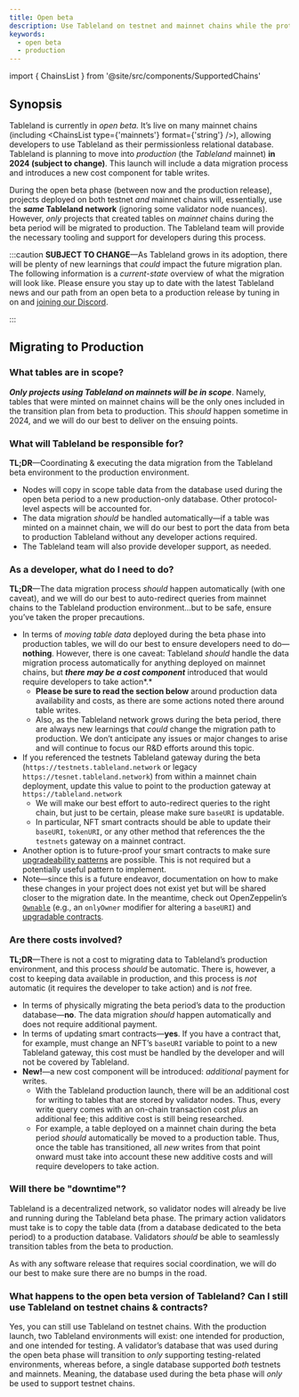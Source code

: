 ```yaml
---
title: Open beta
description: Use Tableland on testnet and mainnet chains while the protocol is in development.
keywords:
  - open beta
  - production
---
```


import { ChainsList } from '@site/src/components/SupportedChains'

## Synopsis

Tableland is currently in _open beta._ It’s live on many mainnet chains (including <ChainsList type={'mainnets'} format={'string'} />), allowing developers to use Tableland as their permissionless relational database. Tableland is planning to move into _production_ (the _Tableland_ mainnet) **in 2024 (subject to change)**. This launch will include a data migration process and introduces a new cost component for table writes.

During the open beta phase (between now and the production release), projects deployed on both testnet _and_ mainnet chains will, essentially, use the **_same_ Tableland network** (ignoring some validator node nuances). However, _only_ projects that created tables on _mainnet_ chains during the beta period will be migrated to production. The Tableland team will provide the necessary tooling and support for developers during this process.

:::caution
**SUBJECT TO CHANGE**—As Tableland grows in its adoption, there will be plenty of new learnings that _could_ impact the future migration plan. The following information is a _current-state_ overview of what the migration will look like. Please ensure you stay up to date with the latest Tableland news and our path from an open beta to a production release by tuning in on and [joining our Discord](https://discord.com/invite/dc8EBEhGbg).

:::

## Migrating to Production

### What tables are in scope?

**_Only projects using Tableland on mainnets will be in scope_**. Namely, tables that were minted on mainnet chains will be the only ones included in the transition plan from beta to production. This _should_ happen sometime in 2024, and we will do our best to deliver on the ensuing points.

### What will Tableland be responsible for?

**TL;DR**—Coordinating & executing the data migration from the Tableland beta environment to the production environment.

- Nodes will copy in scope table data from the database used during the open beta period to a new production-only database. Other protocol-level aspects will be accounted for.
- The data migration _should_ be handled automatically—if a table was minted on a mainnet chain, we will do our best to port the data from beta to production Tableland without any developer actions required.
- The Tableland team will also provide developer support, as needed.

### As a developer, what do I need to do?

**TL;DR**—The data migration process _should_ happen automatically (with one caveat), and we will do our best to auto-redirect queries from mainnet chains to the Tableland production environment…but to be safe, ensure you’ve taken the proper precautions.

- In terms of _moving table data_ deployed during the beta phase into production tables, we will do our best to ensure developers need to do—**nothing**. However, there is one caveat: Tableland _should_ handle the data migration process automatically for anything deployed on mainnet chains, but **_there may be a cost component_** introduced that would require developers to take action*.*
  - **Please be sure to read the section below** around production data availability and costs, as there are some actions noted there around table writes.
  - Also, as the Tableland network grows during the beta period, there are always new learnings that _could_ change the migration path to production. We don’t anticipate any issues or major changes to arise and will continue to focus our R&D efforts around this topic.
- If you referenced the testnets Tableland gateway during the beta (`https://testnets.tableland.network` or legacy `https://tesnet.tableland.network`) from within a mainnet chain deployment, update this value to point to the production gateway at `https://tableland.network`
  - We will make our best effort to auto-redirect queries to the right chain, but just to be certain, please make sure `baseURI` is updatable.
  - In particular, NFT smart contracts should be able to update their `baseURI`, `tokenURI`, or any other method that references the the `testnets` gateway on a mainnet contract.
- Another option is to future-proof your smart contracts to make sure [upgradeability patterns](https://docs.openzeppelin.com/upgrades-plugins/1.x/writing-upgradeable) are possible. This is not required but a potentially useful pattern to implement.
- Note—since this is a future endeavor, documentation on how to make these changes in your project does not exist yet but will be shared closer to the migration date. In the meantime, check out OpenZeppelin’s [`Ownable`](https://docs.openzeppelin.com/contracts/2.x/api/ownership#Ownable) (e.g., an `onlyOwner` modifier for altering a `baseURI`) and [upgradable contracts](https://github.com/OpenZeppelin/openzeppelin-contracts-upgradeable).

### Are there costs involved?

**TL;DR**—There is not a cost to migrating data to Tableland’s production environment, and this process _should_ be automatic. There is, however, a cost to keeping data available in production, and this process is _not_ automatic (it requires the developer to take action) and is _not_ free.

- In terms of physically migrating the beta period’s data to the production database—**no**. The data migration _should_ happen automatically and does not require additional payment.
- In terms of updating smart contracts—**yes**. If you have a contract that, for example, must change an NFT’s `baseURI` variable to point to a new Tableland gateway, this cost must be handled by the developer and will not be covered by Tableland.
- **New!**—a new cost component will be introduced: _additional_ payment for writes.
  - With the Tableland production launch, there will be an additional cost for writing to tables that are stored by validator nodes. Thus, every write query comes with an on-chain transaction cost _plus_ an additional fee; this additive cost is still being researched.
  - For example, a table deployed on a mainnet chain during the beta period _should_ automatically be moved to a production table. Thus, once the table has transitioned, all _new_ writes from that point onward must take into account these new additive costs and will require developers to take action.

### Will there be "downtime"?

Tableland is a decentralized network, so validator nodes will already be live and running during the Tableland beta phase. The primary action validators must take is to copy the table data (from a database dedicated to the beta period) to a production database. Validators _should_ be able to seamlessly transition tables from the beta to production.

As with any software release that requires social coordination, we will do our best to make sure there are no bumps in the road.

### What happens to the open beta version of Tableland? Can I still use Tableland on testnet chains & contracts?

Yes, you can still use Tableland on testnet chains. With the production launch, two Tableland environments will exist: one intended for production, and one intended for testing. A validator’s database that was used during the open beta phase will transition to _only_ supporting testing-related environments, whereas before, a single database supported _both_ testnets and mainnets. Meaning, the database used during the beta phase will _only_ be used to support testnet chains.
